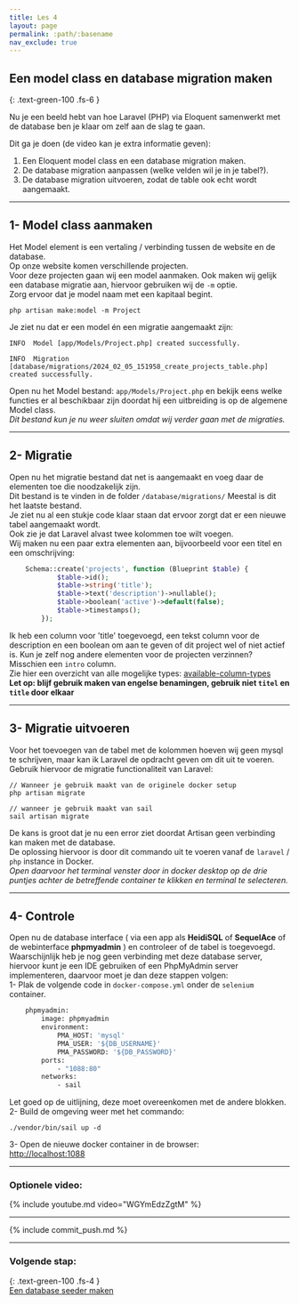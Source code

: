 ```yaml
---
title: Les 4 
layout: page 
permalink: :path/:basename 
nav_exclude: true
---
```


## Een model class en database migration maken
{: .text-green-100 .fs-6 }

Nu je een beeld hebt van hoe Laravel (PHP) via Eloquent samenwerkt met de database ben je klaar om zelf aan de slag te gaan.

Dit ga je doen (de video kan je extra informatie geven):

1. Een Eloquent model class en een database migration maken.
2. De database migration aanpassen (welke velden wil je in je tabel?).
3. De database migration uitvoeren, zodat de table ook echt wordt aangemaakt.

---
## 1- Model class aanmaken
Het Model element is een vertaling / verbinding tussen de website en de database.  
Op onze website komen verschillende projecten.  
Voor deze projecten gaan wij een model aanmaken. 
Ook maken wij gelijk een database migratie aan, hiervoor gebruiken wij de `-m` optie.  
Zorg ervoor dat je model naam met een kapitaal begint.
```shell
php artisan make:model -m Project
```

Je ziet nu dat er een model én een migratie aangemaakt zijn:
```
INFO  Model [app/Models/Project.php] created successfully.

INFO  Migration [database/migrations/2024_02_05_151958_create_projects_table.php] created successfully.
```

Open nu het Model bestand: `app/Models/Project.php` en bekijk eens welke functies er al beschikbaar zijn doordat hij een uitbreiding is op de algemene Model class.    
_Dit bestand kun je nu weer sluiten omdat wij verder gaan met de migraties._

---
## 2- Migratie
Open nu het migratie bestand dat net is aangemaakt en voeg daar de elementen toe die noodzakelijk zijn.  
Dit bestand is te vinden in de folder `/database/migrations/` Meestal is dit het laatste bestand.  
Je ziet nu al een stukje code klaar staan dat ervoor zorgt dat er een nieuwe tabel aangemaakt wordt.  
Ook zie je dat Laravel alvast twee kolommen toe wilt voegen.  
Wij maken nu een paar extra elementen aan, bijvoorbeeld voor een titel en een omschrijving:
```php
    Schema::create('projects', function (Blueprint $table) {
            $table->id();
            $table->string('title');
            $table->text('description')->nullable();
            $table->boolean('active')->default(false);
            $table->timestamps();
        });
```
Ik heb een column voor 'title' toegevoegd, een tekst column voor de description en een boolean om aan te geven of dit project wel of niet actief is.
Kun je zelf nog andere elementen voor de projecten verzinnen? Misschien een `intro` column.  
Zie hier een overzicht van alle mogelijke types: [available-column-types](https://laravel.com/docs/10.x/migrations#available-column-types)  
**Let op: blijf gebruik maken van engelse benamingen, gebruik niet `titel` en `title` door elkaar**

--- 
## 3- Migratie uitvoeren
Voor het toevoegen van de tabel met de kolommen hoeven wij geen mysql te schrijven, maar kan ik Laravel de opdracht geven om dit uit te voeren. 
Gebruik hiervoor de migratie functionaliteit van Laravel:
```shell
// Wanneer je gebruik maakt van de originele docker setup
php artisan migrate
```
```shell
// wanneer je gebruik maakt van sail
sail artisan migrate
```
De kans is groot dat je nu een error ziet doordat Artisan geen verbinding kan maken met de database.  
De oplossing hiervoor is door dit commando uit te voeren vanaf de `laravel` / `php` instance in Docker.  
_Open daarvoor het terminal venster door in docker desktop op de drie puntjes achter de betreffende container te klikken en terminal te selecteren._

--- 
## 4- Controle
Open nu de database interface ( via een app als **HeidiSQL** of **SequelAce** of de webinterface **phpmyadmin** ) en controleer of de tabel is toegevoegd.   
Waarschijnlijk heb je nog geen verbinding met deze database server, hiervoor kunt je een IDE gebruiken of een PhpMyAdmin server implementeren, daarvoor moet je dan deze stappen volgen:   
1- Plak de volgende code in `docker-compose.yml` onder de `selenium` container.
```dockerfile
    phpmyadmin:
        image: phpmyadmin
        environment:
            PMA_HOST: 'mysql'
            PMA_USER: '${DB_USERNAME}'
            PMA_PASSWORD: '${DB_PASSWORD}'
        ports:
            - "1088:80"
        networks:
            - sail
```
Let goed op de uitlijning, deze moet overeenkomen met de andere blokken.  
2- Build de omgeving weer met het commando:
```shell
./vendor/bin/sail up -d
```
3- Open de nieuwe docker container in de browser:  
[http://localhost:1088](http://localhost:1088)


---
### Optionele video:
{% include youtube.md video="WGYmEdzZgtM" %}

---

{% include commit_push.md %}

---
### Volgende stap:
{: .text-green-100 .fs-4 }  
[Een database seeder maken](model-migration-seeders)


